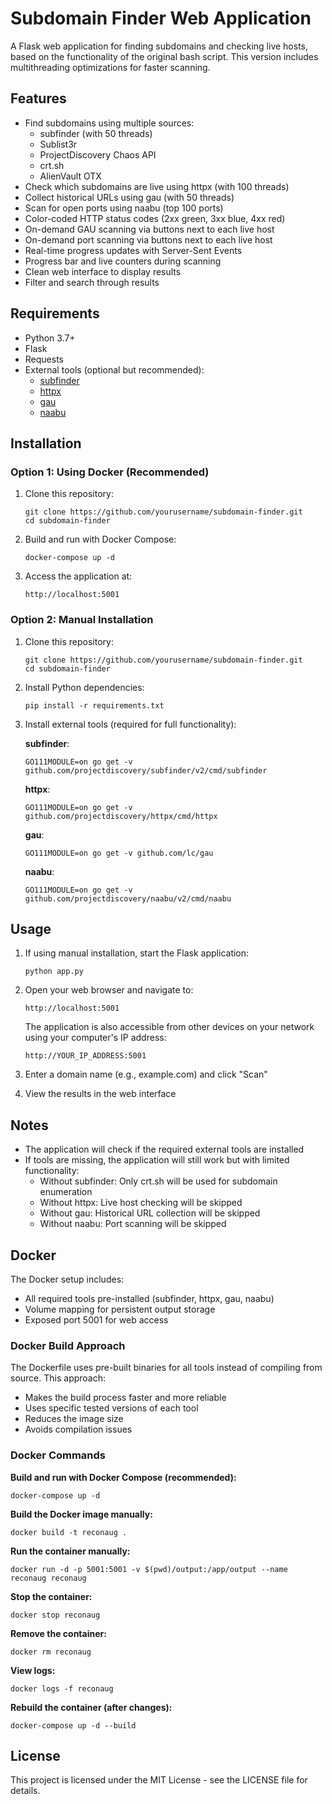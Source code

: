 # Subdomain Finder Web Application

A Flask web application for finding subdomains and checking live hosts, based on the functionality of the original bash script. This version includes multithreading optimizations for faster scanning.

## Features

- Find subdomains using multiple sources:
  - subfinder (with 50 threads)
  - Sublist3r
  - ProjectDiscovery Chaos API
  - crt.sh
  - AlienVault OTX
- Check which subdomains are live using httpx (with 100 threads)
- Collect historical URLs using gau (with 50 threads)
- Scan for open ports using naabu (top 100 ports)
- Color-coded HTTP status codes (2xx green, 3xx blue, 4xx red)
- On-demand GAU scanning via buttons next to each live host
- On-demand port scanning via buttons next to each live host
- Real-time progress updates with Server-Sent Events
- Progress bar and live counters during scanning
- Clean web interface to display results
- Filter and search through results

## Requirements

- Python 3.7+
- Flask
- Requests
- External tools (optional but recommended):
  - [subfinder](https://github.com/projectdiscovery/subfinder)
  - [httpx](https://github.com/projectdiscovery/httpx)
  - [gau](https://github.com/lc/gau)
  - [naabu](https://github.com/projectdiscovery/naabu)

## Installation

### Option 1: Using Docker (Recommended)

1. Clone this repository:
   ```
   git clone https://github.com/yourusername/subdomain-finder.git
   cd subdomain-finder
   ```

2. Build and run with Docker Compose:
   ```
   docker-compose up -d
   ```

3. Access the application at:
   ```
   http://localhost:5001
   ```

### Option 2: Manual Installation

1. Clone this repository:
   ```
   git clone https://github.com/yourusername/subdomain-finder.git
   cd subdomain-finder
   ```

2. Install Python dependencies:
   ```
   pip install -r requirements.txt
   ```

3. Install external tools (required for full functionality):

   **subfinder**:
   ```
   GO111MODULE=on go get -v github.com/projectdiscovery/subfinder/v2/cmd/subfinder
   ```

   **httpx**:
   ```
   GO111MODULE=on go get -v github.com/projectdiscovery/httpx/cmd/httpx
   ```

   **gau**:
   ```
   GO111MODULE=on go get -v github.com/lc/gau
   ```

   **naabu**:
   ```
   GO111MODULE=on go get -v github.com/projectdiscovery/naabu/v2/cmd/naabu
   ```

## Usage

1. If using manual installation, start the Flask application:
   ```
   python app.py
   ```

2. Open your web browser and navigate to:
   ```
   http://localhost:5001
   ```

   The application is also accessible from other devices on your network using your computer's IP address:
   ```
   http://YOUR_IP_ADDRESS:5001
   ```

3. Enter a domain name (e.g., example.com) and click "Scan"

4. View the results in the web interface

## Notes

- The application will check if the required external tools are installed
- If tools are missing, the application will still work but with limited functionality:
  - Without subfinder: Only crt.sh will be used for subdomain enumeration
  - Without httpx: Live host checking will be skipped
  - Without gau: Historical URL collection will be skipped
  - Without naabu: Port scanning will be skipped

## Docker

The Docker setup includes:

- All required tools pre-installed (subfinder, httpx, gau, naabu)
- Volume mapping for persistent output storage
- Exposed port 5001 for web access

### Docker Build Approach

The Dockerfile uses pre-built binaries for all tools instead of compiling from source. This approach:

- Makes the build process faster and more reliable
- Uses specific tested versions of each tool
- Reduces the image size
- Avoids compilation issues

### Docker Commands

**Build and run with Docker Compose (recommended):**
```
docker-compose up -d
```

**Build the Docker image manually:**
```
docker build -t reconaug .
```

**Run the container manually:**
```
docker run -d -p 5001:5001 -v $(pwd)/output:/app/output --name reconaug reconaug
```

**Stop the container:**
```
docker stop reconaug
```

**Remove the container:**
```
docker rm reconaug
```

**View logs:**
```
docker logs -f reconaug
```

**Rebuild the container (after changes):**
```
docker-compose up -d --build
```

## License

This project is licensed under the MIT License - see the LICENSE file for details.
